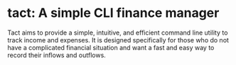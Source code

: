 tact: A simple CLI finance manager
===

Tact aims to provide a simple, intuitive, and efficient command line utility to
track income and expenses. It is designed specifically for those who do not have
a complicated financial situation and want a fast and easy way to record their
inflows and outflows.
